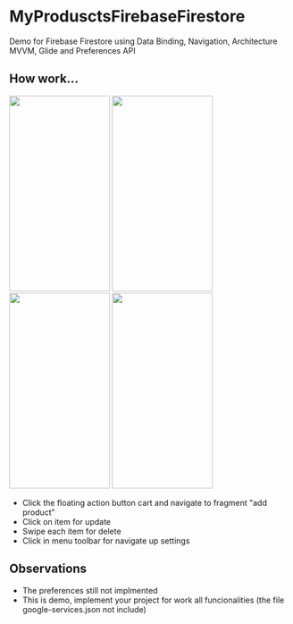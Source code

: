 # MyProdusctsFirebaseFirestore
 
 Demo for Firebase Firestore using Data Binding, Navigation, Architecture MVVM, Glide and Preferences API

## How work...

<img src="https://user-images.githubusercontent.com/101160670/221365719-d1a06c8b-9ece-4512-bf9a-d1f11993be13.png"
style="width:180px; height:350px"
/>
<img src="https://user-images.githubusercontent.com/101160670/221365855-518b0bde-6ae2-4db3-b679-7790a8cf9fed.png"
style="width:180px; height:350px"
/>
<img src="https://user-images.githubusercontent.com/101160670/221365957-10acaa07-917c-4d80-ab6e-93aec6e3eeb7.png"
style="width:180px; height:350px"
/>
<img src="https://user-images.githubusercontent.com/101160670/221365898-4fd53909-49fb-4d2f-8ff1-649a8151812e.png"
style="width:180px; height:350px"
/>



- Click the floating action button cart and navigate to fragment "add product"
- Click on item for update
- Swipe each item for delete
- Click in menu toolbar for navigate up settings

## Observations
- The preferences still not implmented
- This is demo, implement your project for work all funcionalities (the file google-services.json not include)
